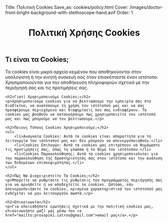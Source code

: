 ﻿Title: Πολιτική Cookies
Save_as: cookies/policy.html
Cover: /images/doctor-front-bright-background-with-stethoscope-hand.avif
Order: 1

<header>
    <h1>Πολιτική Χρήσης Cookies</h1>
</header>

<section>
    <h2>Τι είναι τα Cookies;</h2>
    <p>Τα cookies είναι μικρά αρχεία κειμένου που αποθηκεύονται στον υπολογιστή ή την κινητή συσκευή σας όταν επισκέπτεστε έναν ιστότοπο. Χρησιμοποιούνται για την αποθήκευση πληροφοριών σχετικά με την περιήγησή σας και τις προτιμήσεις σας.</p>

    <h2>Γιατί Χρησιμοποιούμε Cookies;</h2>
    <p>Χρησιμοποιούμε cookies για να βελτιώσουμε την εμπειρία σας στο διαδίκτυο, να αναλύσουμε τη χρήση του ιστότοπού μας και να σας προσφέρουμε περιεχόμενο και διαφημίσεις που σας ενδιαφέρουν. Τα cookies μας βοηθούν να κατανοήσουμε πώς χρησιμοποιείτε τον ιστότοπό μας και πώς μπορούμε να τον βελτιώσουμε.</p>

    <h2>Ποιους Τύπους Cookies Χρησιμοποιούμε;</h2>
    <ul>
        <li>Αναγκαία Cookies: Αυτά τα cookies είναι απαραίτητα για τη λειτουργία του ιστότοπού μας και δεν μπορούν να απενεργοποιηθούν.</li>
        <li>Cookies Επιλογών: Αυτά τα cookies μας επιτρέπουν να θυμόμαστε τις προτιμήσεις σας, όπως τη γλώσσα ή το θέμα του ιστότοπου.</li>
        <li>Cookies Παρακολούθησης: Αυτά τα cookies χρησιμοποιούνται για την παρακολούθηση της δραστηριότητάς σας στον ιστότοπο και την ανάλυση των δεδομένων επισκεψιμότητας.</li>
    </ul>

    <h2>Πώς Να Διαχειριστείτε Τα Cookies;</h2>
    <p>Μπορείτε να ρυθμίσετε τις ρυθμίσεις του προγράμματος περιήγησής σας για να αρνηθείτε ή να αποδεχτείτε τα cookies. Ωστόσο, εάν απενεργοποιήσετε τα cookies, ορισμένα χαρακτηριστικά του ιστότοπού μας ενδέχεται να μην λειτουργούν σωστά.</p>

    <h2>Επικοινωνία</h2>
    <p>Για οποιεσδήποτε ερωτήσεις σχετικά με την πολιτική cookies μας, επικοινωνήστε μαζί μας μέσω του <a href="mailto:prosopiki.iatros@gmail.com">email μας</a>.</p>
</section>

